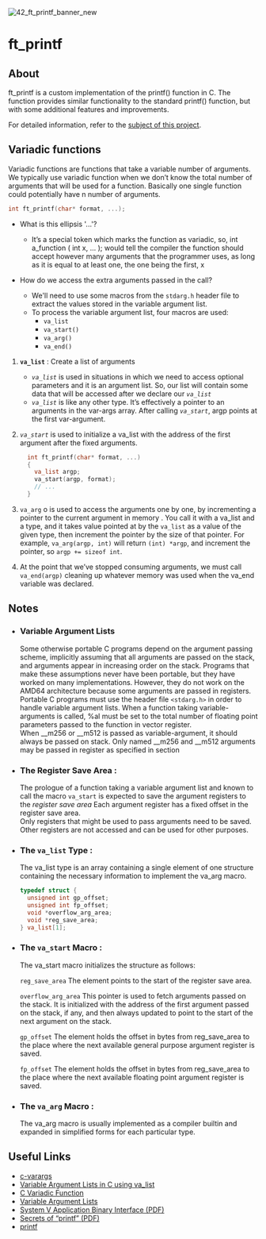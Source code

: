![42_ft_printf_banner_new](https://github.com/zelhajou/ft_printf/assets/39954629/eb78a022-50cf-4644-a80a-9c6f87233cf7)

# ft_printf

## About
ft_printf is a custom implementation of the printf() function in C. The function provides similar functionality to the standard printf() function, but with some additional features and improvements.

For detailed information, refer to the [subject of this project](https://github.com/zakelhajoui/ft_printf/blob/main/en.subject.pdf).

## Variadic functions
  Variadic functions are functions that take a variable number of arguments. We typically use variadic function when we don’t know the total number of arguments that will be used for a function. Basically one single function could potentially have n number of arguments.

  ```c 
  int ft_printf(char* format, ...);
  ```
- What is this ellipsis '...'? 
  - It’s a special token which marks the function as variadic, so, int a_function ( int x, ... ); would tell the compiler the function should accept however many arguments that the programmer uses, as long as it is equal to at least one, the one being the first, x

- How do we access the extra arguments passed in the call? 
  - We'll need to use some macros from the ```stdarg.h``` header file to extract the values stored in the variable argument list.
  - To process the variable argument list, four macros are used:
    - `va_list`
    - `va_start()`
    - `va_arg()`
    - `va_end()`
1. **`va_list`** : Create a list of arguments
    - *`va_list`* is used in situations in which we need to access optional parameters and it is an argument list. So, our list will contain some data that will be accessed after we declare our *`va_list`*
    - *`va_list`* is like any other type. It’s effectively a pointer to an arguments in the var-args array. After calling *`va_start`*, argp points at the first var-argument.
3. *`va_start`* is used to initialize a va_list with the address of the first argument after the fixed arguments.
    ```c
      int ft_printf(char* format, ...)
      {
        va_list argp;
        va_start(argp, format);
        // ...
      }
    ```
2. ```va_arg``` o is used to access the arguments one by one, by incrementing a pointer to the current argument in memory . You call it with a va_list and a type, and it takes value pointed at by the ```va_list``` as a value of the given type, then increment the pointer by the size of that pointer. For example, ```va_arg(argp, int)``` will return ```(int) *argp```, and increment the pointer, so ```argp += sizeof int```.

4. At the point that we’ve stopped consuming arguments, we must call ```va_end(argp)``` cleaning up whatever memory was used when the va_end variable was declared.



## Notes
- ### Variable Argument Lists
  Some otherwise portable C programs depend on the argument passing scheme, implicitly assuming that all arguments are passed on the stack, and arguments appear in increasing order on the stack. Programs that make these assumptions never have been portable, but they have worked on many implementations. However, they do not work on the AMD64 architecture because some arguments are passed in registers. Portable C programs must use the header file `<stdarg.h>` in order to handle variable argument lists. When a function taking variable-arguments is called, %al must be set to the total number of floating point parameters passed to the function in vector register.<br>
  When __m256 or __m512 is passed as variable-argument, it should always be passed on stack. Only named __m256 and __m512 arguments may be passed in register as specified in section <br>

- ### The Register Save Area : <br>
  The prologue of a function taking a variable argument list and known to call the macro `va_start` is expected to save the argument registers to the *register save area* Each argument register has a fixed offset in the register save area.<br>
  Only registers that might be used to pass arguments need to be saved. Other registers are not accessed and can be used for other purposes.
- ### The `va_list` Type : <br>
  The va_list type is an array containing a single element of one structure containing the necessary information to implement the va_arg macro.
  ```c
  typedef struct {
    unsigned int gp_offset;
    unsigned int fp_offset;
    void *overflow_arg_area;
    void *reg_save_area;
  } va_list[1];
  ```
- ### The `va_start` Macro : <br>
  The va_start macro initializes the structure as follows: <br>

  `reg_save_area` The element points to the start of the register save area. <br>

  `overflow_arg_area` This pointer is used to fetch arguments passed on the stack. It is initialized with the address of the first argument passed on the stack, if any, and then always updated to point to the start of the next argument on
  the stack. <br>

  `gp_offset` The element holds the offset in bytes from reg_save_area to the place where the next available general purpose argument register is saved. <br>

  `fp_offset` The element holds the offset in bytes from reg_save_area to the place where the next available floating point argument register is saved. <br>

- ### The `va_arg` Macro : <br>
  The va_arg macro is usually implemented as a compiler builtin and expanded in simplified forms for each particular type.

## Useful Links
- [c-varargs](https://jameshfisher.com/2016/11/23/c-varargs/)
- [Variable Argument Lists in C using va_list](https://www.cprogramming.com/tutorial/c/lesson17.html)
- [C Variadic Function](https://www.thegeekstuff.com/2017/05/c-variadic-functions/)
- [Variable Argument Lists](https://c-for-dummies.com/blog/?p=3398)
- [System V Application Binary Interface (PDF)](https://github.com/zakelhajoui/ft_printf/blob/main/x86-64-psABI-1.0.pdf)
- [Secrets of “printf” (PDF)](https://quizgen.doncolton.com/tut/q11.printf.p6.pdf)
- [printf](https://cplusplus.com/reference/cstdio/printf/)
